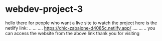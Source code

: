 # webdev-project-3
hello there
for people who want a live site to watch the project 
here is the netlify link:
..
...
....
https://chic-zabaione-d4085c.netlify.app/
....
...
..
you can access the website from the above link
thank you for visiting
